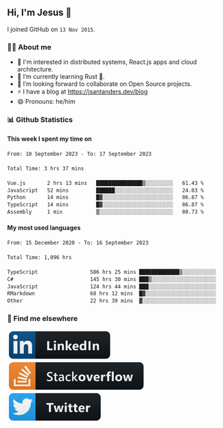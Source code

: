 ## Hi, I'm Jesus 👋

I joined GitHub on `13 Nov 2015`.

<!-- Talking about you -->

### 👨‍💻 About me

- 👦 I'm interested in distributed systems, React.js apps and cloud architecture.
- 🌱 I’m currently learning Rust 🦀.
- 👯 I’m looking forward to collaborate on Open Source projects.
- ⚡️ I have a blog at <https://jsantanders.dev/blog>
- 😄 Pronouns: he/him

### 📊 Github Statistics

#### This week I spent my time on

<!--START_SECTION:weekly-->

```txt
From: 10 September 2023 - To: 17 September 2023

Total Time: 3 hrs 37 mins

Vue.js       2 hrs 13 mins   ███████████████▒░░░░░░░░░   61.43 %
JavaScript   52 mins         ██████░░░░░░░░░░░░░░░░░░░   24.03 %
Python       14 mins         █▓░░░░░░░░░░░░░░░░░░░░░░░   06.87 %
TypeScript   14 mins         █▓░░░░░░░░░░░░░░░░░░░░░░░   06.87 %
Assembly     1 min           ▒░░░░░░░░░░░░░░░░░░░░░░░░   00.73 %
```

<!--END_SECTION:weekly-->

#### My most used languages

<!--START_SECTION:alltime-->

```txt
From: 15 December 2020 - To: 16 September 2023

Total Time: 1,096 hrs

TypeScript                 586 hrs 25 mins █████████████▒░░░░░░░░░░░   53.51 %
C#                         145 hrs 30 mins ███▒░░░░░░░░░░░░░░░░░░░░░   13.28 %
JavaScript                 124 hrs 44 mins ███░░░░░░░░░░░░░░░░░░░░░░   11.38 %
RMarkdown                  68 hrs 12 mins  █▓░░░░░░░░░░░░░░░░░░░░░░░   06.22 %
Other                      22 hrs 39 mins  ▓░░░░░░░░░░░░░░░░░░░░░░░░   02.07 %
```

<!--END_SECTION:alltime-->

### 📢 Find me elsewhere

<p>
  <a target="_blank" href="https://linkedin.com/in/jsantanders">
    <img src="https://github.com/jsantanders/jsantanders/blob/master/img/linkedin.svg" alt="LinkedIn" style="vertical-align:top; margin:4px">
  </a>
  
  <a target="_blank" href="https://stackoverflow.com/users/7318331/jesus-santander">
    <img src="https://github.com/jsantanders/jsantanders/blob/master/img/stackoverflow.svg" alt="StackOverflow" style="vertical-align:top; margin:4px">
  </a>
  
  <a target="_blank" href="http://twitter.com/jsantanders">
    <img src="https://github.com/jsantanders/jsantanders/blob/master/img/twitter.svg" alt="Twitter" style="vertical-align:top; margin:4px">
  </a>
</p>
